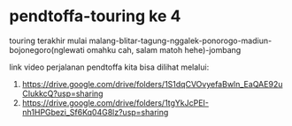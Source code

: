 # pendtoffa-touring ke 4
 touring terakhir mulai malang-blitar-tagung-nggalek-ponorogo-madiun-bojonegoro(nglewati omahku cah, salam matoh hehe)-jombang

link video perjalanan pendtoffa kita bisa dilihat melalui:
1. https://drive.google.com/drive/folders/1S1dqCVOvyefaBwln_EaQAE92uCIukkcQ?usp=sharing
2. https://drive.google.com/drive/folders/1tgYkJcPEI-nh1HPGbezi_Sf6Kq04G8lz?usp=sharing
